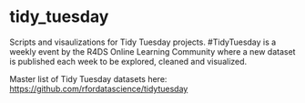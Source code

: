# tidy_tuesday

Scripts and visaulizations for Tidy Tuesday projects. #TidyTuesday is a weekly event by the R4DS Online Learning Community where a new dataset is published each week to be explored, cleaned and visualized. 

Master list of Tidy Tuesday datasets here: https://github.com/rfordatascience/tidytuesday 
